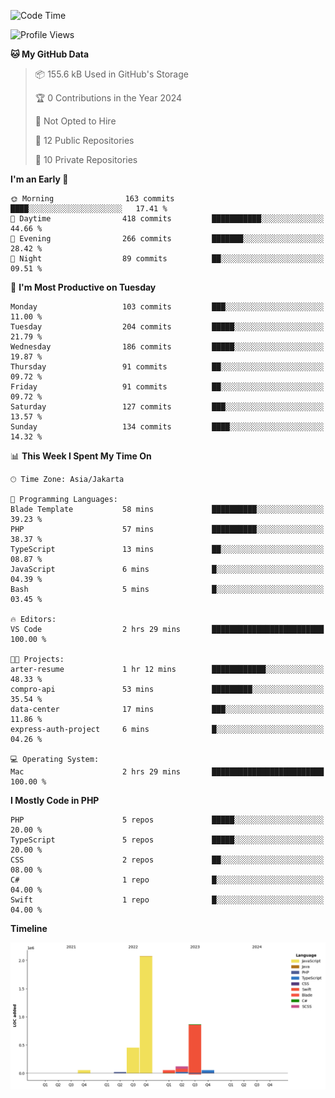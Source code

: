 <!--START_SECTION:waka-->
![Code Time](http://img.shields.io/badge/Code%20Time-371%20hrs%2012%20mins-blue)

![Profile Views](http://img.shields.io/badge/Profile%20Views-0-blue)

**🐱 My GitHub Data** 

> 📦 155.6 kB Used in GitHub's Storage 
 > 
> 🏆 0 Contributions in the Year 2024
 > 
> 🚫 Not Opted to Hire
 > 
> 📜 12 Public Repositories 
 > 
> 🔑 10 Private Repositories 
 > 
**I'm an Early 🐤** 

```text
🌞 Morning                163 commits         ████░░░░░░░░░░░░░░░░░░░░░   17.41 % 
🌆 Daytime                418 commits         ███████████░░░░░░░░░░░░░░   44.66 % 
🌃 Evening                266 commits         ███████░░░░░░░░░░░░░░░░░░   28.42 % 
🌙 Night                  89 commits          ██░░░░░░░░░░░░░░░░░░░░░░░   09.51 % 
```
📅 **I'm Most Productive on Tuesday** 

```text
Monday                   103 commits         ███░░░░░░░░░░░░░░░░░░░░░░   11.00 % 
Tuesday                  204 commits         █████░░░░░░░░░░░░░░░░░░░░   21.79 % 
Wednesday                186 commits         █████░░░░░░░░░░░░░░░░░░░░   19.87 % 
Thursday                 91 commits          ██░░░░░░░░░░░░░░░░░░░░░░░   09.72 % 
Friday                   91 commits          ██░░░░░░░░░░░░░░░░░░░░░░░   09.72 % 
Saturday                 127 commits         ███░░░░░░░░░░░░░░░░░░░░░░   13.57 % 
Sunday                   134 commits         ████░░░░░░░░░░░░░░░░░░░░░   14.32 % 
```


📊 **This Week I Spent My Time On** 

```text
🕑︎ Time Zone: Asia/Jakarta

💬 Programming Languages: 
Blade Template           58 mins             ██████████░░░░░░░░░░░░░░░   39.23 % 
PHP                      57 mins             ██████████░░░░░░░░░░░░░░░   38.37 % 
TypeScript               13 mins             ██░░░░░░░░░░░░░░░░░░░░░░░   08.87 % 
JavaScript               6 mins              █░░░░░░░░░░░░░░░░░░░░░░░░   04.39 % 
Bash                     5 mins              █░░░░░░░░░░░░░░░░░░░░░░░░   03.45 % 

🔥 Editors: 
VS Code                  2 hrs 29 mins       █████████████████████████   100.00 % 

🐱‍💻 Projects: 
arter-resume             1 hr 12 mins        ████████████░░░░░░░░░░░░░   48.33 % 
compro-api               53 mins             █████████░░░░░░░░░░░░░░░░   35.54 % 
data-center              17 mins             ███░░░░░░░░░░░░░░░░░░░░░░   11.86 % 
express-auth-project     6 mins              █░░░░░░░░░░░░░░░░░░░░░░░░   04.26 % 

💻 Operating System: 
Mac                      2 hrs 29 mins       █████████████████████████   100.00 % 
```

**I Mostly Code in PHP** 

```text
PHP                      5 repos             █████░░░░░░░░░░░░░░░░░░░░   20.00 % 
TypeScript               5 repos             █████░░░░░░░░░░░░░░░░░░░░   20.00 % 
CSS                      2 repos             ██░░░░░░░░░░░░░░░░░░░░░░░   08.00 % 
C#                       1 repo              █░░░░░░░░░░░░░░░░░░░░░░░░   04.00 % 
Swift                    1 repo              █░░░░░░░░░░░░░░░░░░░░░░░░   04.00 % 
```



**Timeline**

![Lines of Code chart](https://raw.githubusercontent.com/brstreet2/brstreet2/main/assets/bar_graph.png)


<!--END_SECTION:waka-->
